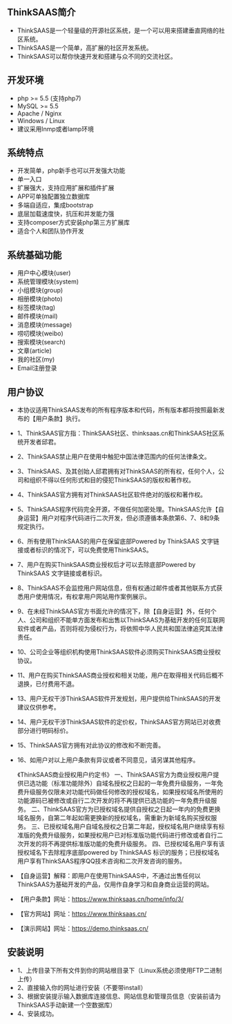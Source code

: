 ## ThinkSAAS简介

* ThinkSAAS是一个轻量级的开源社区系统，是一个可以用来搭建垂直网络的社区系统。
* ThinkSAAS是一个简单，高扩展的社区开发系统。
* ThinkSAAS可以帮你快速开发和搭建与众不同的交流社区。

## 开发环境

* php >= 5.5 (支持php7)
* MySQL >= 5.5
* Apache / Nginx
* Windows / Linux
* 建议采用lnmp或者lamp环境

## 系统特点

* 开发简单，php新手也可以开发强大功能
* 单一入口
* 扩展强大，支持应用扩展和插件扩展
* APP可单独配置独立数据库
* 多端自适应，集成bootstrap
* 底层加载速度快，抗压和并发能力强
* 支持composer方式安装php第三方扩展库
* 适合个人和团队协作开发

## 系统基础功能

* 用户中心模块(user)
* 系统管理模块(system)
* 小组模块(group)
* 相册模块(photo)
* 标签模块(tag)
* 邮件模块(mail)
* 消息模块(message)
* 唠叨模块(weibo)
* 搜索模块(search)
* 文章(article)
* 我的社区(my)
* Email注册登录

## 用户协议

* 本协议适用ThinkSAAS发布的所有程序版本和代码，所有版本都将按照最新发布的【用户条款】执行。
* 1、ThinkSAAS官方指：ThinkSAAS社区、thinksaas.cn和ThinkSAAS社区系统开发者邱君。
* 2、ThinkSAAS禁止用户在使用中触犯中国法律范围内的任何法律条文。
* 3、ThinkSAAS、及其创始人邱君拥有对ThinkSAAS的所有权，任何个人，公司和组织不得以任何形式和目的侵犯ThinkSAAS的版权和著作权。
* 4、ThinkSAAS官方拥有对ThinkSAAS社区软件绝对的版权和著作权。
* 5、ThinkSAAS程序代码完全开源，不做任何加密处理。ThinkSAAS允许【自身运营】用户对程序代码进行二次开发，但必须遵循本条款第6、7、8和9条规定执行。
* 6、所有使用ThinkSAAS的用户在保留底部Powered by ThinkSAAS 文字链接或者标识的情况下，可以免费使用ThinkSAAS。
* 7、用户在购买ThinkSAAS商业授权后才可以去除底部Powered by ThinkSAAS 文字链接或者标识。
* 8、ThinkSAAS不会监控用户网站信息，但有权通过邮件或者其他联系方式获悉用户使用情况，有权拿用户网站用作案例展示。
* 9、在未经ThinkSAAS官方书面允许的情况下，除【自身运营】外，任何个人、公司和组织不能单方面发布和出售以ThinkSAAS为基础开发的任何互联网软件或者产品，否则将视为侵权行为，将依照中华人民共和国法律追究其法律责任。
* 10、公司企业等组织机构使用ThinkSAAS软件必须购买ThinkSAAS商业授权协议。
* 11、用户在购买ThinkSAAS商业授权和相关功能，用户在取得相关代码后概不退换，已付费用不退。
* 13、用户无权干涉ThinkSAAS软件开发规划，用户提供给ThinkSAAS的开发建议仅供参考。
* 14、用户无权干涉ThinkSAAS软件的定价权，ThinkSAAS官方网站已对收费部分进行明码标价。
* 15、ThinkSAAS官方拥有对此协议的修改和不断完善。
* 16、如用户对以上用户条款有异议或者不同意见，请另谋其他程序。

  《ThinkSAAS商业授权用户约定书》
  一、ThinkSAAS官方为商业授权用户提供已选功能（标准功能除外）自域名授权之日起的一年免费升级服务，一年免费升级服务仅限未对功能代码做任何修改的授权域名，如果授权域名所使用的功能源码已被修改或自行二次开发的将不再提供已选功能的一年免费升级服务。
  二、ThinkSAAS官方为已授权域名提供自授权之日起一年内的免费更换域名服务，自第二年起如需更换新的授权域名，需重新为新域名购买授权服务。
  三、已授权域名用户自域名授权之日第二年起，授权域名用户继续享有标准版的免费升级服务，如果授权用户已对标准版功能代码进行修改或者自行二次开发的将不再提供标准版功能的免费升级服务。
  四、已授权域名用户享有该授权域名下去除程序底部powered by ThinkSAAS 标识的服务；已授权域名用户享有ThinkSAAS程序QQ技术咨询和二次开发咨询的服务。

* 【自身运营】解释：即用户在使用ThinkSAAS中，不通过出售任何以ThinkSAAS为基础开发的产品，仅用作自身学习和自身商业运营的网站。
* 【用户条款】网址：https://www.thinksaas.cn/home/info/3/
* 【官方网站】网址：https://www.thinksaas.cn/
* 【演示网站】网址：https://demo.thinksaas.cn/

## 安装说明

* 1、上传目录下所有文件到你的网站根目录下（Linux系统必须使用FTP二进制上传）
* 2、直接输入你的网址进行安装（不要带install）
* 3、根据安装提示输入数据库连接信息、网站信息和管理员信息（安装前请为ThinkSAAS手动新建一个空数据库）
* 4、安装成功。
